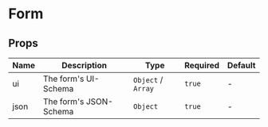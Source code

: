 # Form

## Props

<!-- @vuese:Form:props:start -->
|Name|Description|Type|Required|Default|
|---|---|---|---|---|
|ui|The form's UI-Schema|`Object` /  `Array`|`true`|-|
|json|The form's JSON-Schema|`Object`|`true`|-|

<!-- @vuese:Form:props:end -->


